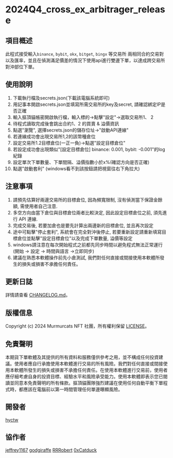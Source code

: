 # 2024Q4_cross_ex_arbitrager_release


## 項目概述
此程式接受輸入`binance`, `bybit`, `okx`, `bitget`, `bingx` 等交易所 兩相同合約交易對以及匯率，並且在偵測滿足價差的情況下使用api進行雙邊下單，以達成跨交易所對沖部位下單。


## 使用說明
1. 下載執行檔及secrets.json(下載該電腦系統即可)
2. 用記事本開啟secrets.json並填寫所需交易所的key及secret, 請確認綁定IP是否正確
3. 輸入摳頂貓帳密開啟執行檔，輸入標的->點擊"設定"->選取交易所1、 2
4. 待程式讀取完成後會跳出合約1、2 的買賣 & 溢價資訊
5. 點選"瀏覽", 選擇secrets.json的儲存位址->"啟動API連線"
6. 若連線成功會出現交易所1,2的該幣種倉位
7. 設定交易所1.2目標倉位(一正一負)->點選"設定目標倉位"
8. 若設定成功會出現類似"[設定目標倉位] binance: 0.001, bybit: -0.001"的log紀錄
9. 設定單次下單數量、下單間隔、溢價指數小於x%(確認方向是否正確)
10. 點選"啟動套利" (windows看不到該按鈕請把視窗往右下角拉大)

## 注意事項
1. 請預先估算好兩邊交易所的目標倉位, 因為頻寬限制, 沒有偵測當下保證金餘額, 需使用者自己注意.
2. 多空方向由當下倉位與目標倉位兩者比較決定, 因此設定目標倉位之前, 須先進行 API 連線.
3. 完成交易後, 若要加倉也是要先計算出兩邊新的目標倉位, 並且再次設定
4. 途中可點擊"停止套利", 系統會在完全對沖後停止, 若要重新設定請重新填寫目標倉位並點擊"設定目標倉位"以及完成下單數量, 溢價等設定
5. windows請注意在每次開始程式之前都先同步時間以避免程式無法正常運行(開始 -> 設定 -> 時間與語言 ->立即同步)
6. 建議在熟悉本軟體操作前先小倉測試, 我們對任何直接或間接使用本軟體所發生的損失或損害不承擔任何責任。


## 更新日誌
詳情請查看 [CHANGELOG.md](CHANGELOG.md)。

## 版權信息
Copyright (c) 2024 Murmurcats NFT 社團，所有權利保留 [LICENSE](LICENSE)。

## 免責聲明
本期貨下單軟體及其提供的所有資料和服務僅供參考之用，並不構成任何投資建議。使用者應自行承擔使用本軟體進行交易的所有風險。我們對任何直接或間接使用本軟體所發生的損失或損害不承擔任何責任。在使用本軟體進行交易前，使用者應仔細考慮自身的投資目標、經驗水平和風險承受能力。使用本軟體即表示您已閱讀並同意本免責聲明的所有條款。摳頂貓團隊強烈建議在使用任何自動平衡下單程式時，都應該在電腦前以第一時間管理任何單邊曝顯風險。

## 開發者
[hyctw](https://github.com/hyc5566)

## 協作者
[jeffrey1167](https://github.com/jeffrey1167)
[godgiraffe](https://github.com/godgiraffe)
[RRRobert](https://github.com/yuying990718)
[0xCatduck](https://github.com/0xCatduck)
